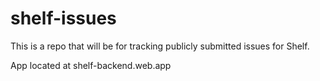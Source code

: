 # shelf-issues
This is a repo that will be for tracking publicly submitted issues for Shelf.

App located at shelf-backend.web.app
